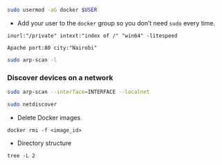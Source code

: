 

```bash
sudo usermod -aG docker $USER
```

- Add your user to the `docker` group so you don’t need `sudo` every time.


```
inurl:"/private" intext:"index of /" "win64" -litespeed
```


```
Apache port:80 city:"Nairobi"
```


```bash
sudo arp-scan -l
```

### Discover devices on a network

```bash
sudo arp-scan --interface=INTERFACE --localnet
```


```bash
sudo netdiscover
```


- Delete Docker images

```
docker rmi -f <image_id>
```

- Directory structure

```
tree -L 2
```


